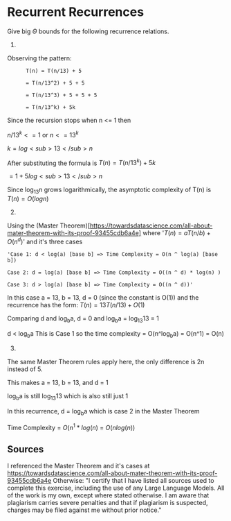 # Recurrent Recurrences

Give big $\Theta$ bounds for the following recurrence relations.

1.
Observing the pattern:
```
      T(n) = T(n/13) + 5

      = T(n/13^2) + 5 + 5
  
      = T(n/13^3) + 5 + 5 + 5
  
      = T(n/13^k) + 5k
  ```
Since the recursion stops when n <= 1 then

$n/13^k<=1$ or $n<=13^k$

$k=log<sub>13</sub>n$

After substituting the formula is $T(n) = T(n/13^k) + 5k$

$=1+5log<sub>13</sub>n$

Since log<sub>13</sub>n grows logarithmically, the asymptotic complexity of T(n) is
$T(n) = O(logn)$

2.
Using the (Master Theorem)[https://towardsdatascience.com/all-about-mater-theorem-with-its-proof-93455cdb6a4e] where '$T(n) = aT(n/b) + O(n^d)$' and it's three cases
```
'Case 1: d < log(a) [base b] => Time Complexity = O(n ^ log(a) [base b])

Case 2: d = log(a) [base b] => Time Complexity = O((n ^ d) * log(n) )

Case 3: d > log(a) [base b] => Time Complexity = O((n ^ d))'
```
In this case a = 13, b = 13, d = 0 (since the constant is O(1)) and the recurrence has the form: $T(n) = 13T(n/13) + O(1)$

Comparing d and log<sub>b</sub>a, d = 0 and log<sub>b</sub>a = log<sub>13</sub>13 = 1

d < log<sub>b</sub>a This is Case 1 so the time complexity = O(n^log<sub>b</sub>a) = O(n^1) = O(n)

3.
The same Master Theorem rules apply here, the only difference is 2n instead of 5.

This makes a = 13, b = 13, and d = 1

log<sub>b</sub>a is still log<sub>13</sub>13 which is also still just 1

In this recurrence, d = log<sub>b</sub>a which is case 2 in the Master Theorem

Time Complexity = $O(n^1 * log(n)$ = $O(nlog(n))$

## Sources

I referenced the Master Theorem and it's cases at https://towardsdatascience.com/all-about-mater-theorem-with-its-proof-93455cdb6a4e Otherwise: "I certify that I have listed all sources used to complete this exercise, including the use of any Large Language Models. All of the work is my own, except where stated otherwise. I am aware that plagiarism carries severe penalties and that if plagiarism is suspected, charges may be filed against me without prior notice."



